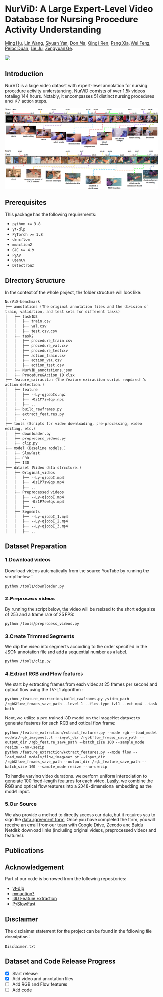 # NurViD: A Large Expert-Level Video Database for Nursing Procedure Activity Understanding
[Ming Hu](https://minghu0830.github.io/), [Lin Wang](https://wanglin-research.com/), [Siyuan Yan](https://github.com/SiyuanYan1), [Don Ma](), [Qingli Ren](), [Peng Xia](https://peng-xia.site/), [Wei Feng](https://fengweie.github.io/), [Peibo Duan](https://scholar.google.com/citations?user=wdIMVqsAAAAJ&hl=zh-CN), [Lie Ju](), [Zongyuan Ge](https://zongyuange.github.io/).

<a href=''><img src='https://img.shields.io/badge/Paper-Arxiv-red'></a>

## Introduction
NurViD is a large video dataset with expert-level annotation for nursing procedure activity understanding. NurViD consists of over 1.5k videos totaling 144 hours. Notably, it encompasses 51 distinct nursing procedures and 177 action steps.

![demo](./localization.png)

## Prerequisites

This package has the following requirements:

* `python >= 3.8`
* `yt-dlp`
* `PyTorch >= 1.8`
* `densflow`
* `mmaction2`
* `GCC >= 4.9`
* `PyAV`
* `OpenCV`
* `Detectron2`

## Directory Structure
In the context of the whole project, the folder structure will look like:

```
NurViD-benchmark
├── annotations (The original annotation files and the division of train, validation, and test sets for different tasks)
│   ├── task1&3
│   │   ├── train.csv
│   │   ├── val.csv
│   │   ├── test.csv.csv
│   ├── task2
│   │   ├── procedure_train.csv
│   │   ├── procedure_val.csv
│   │   ├── procedure_testcsv
│   │   ├── action_train.csv
│   │   ├── action_val.csv
│   │   ├── action_test.csv
│   ├── NurViD_annotations.json
│   ├── Procedure&Action_ID.xlsx
├── feature_extraction (The feature extraction script required for action detection.)
│   ├── feature
│   │   ├── --Ly-qjodoIs.npz
│   │   ├── -0z1P7sw2qs.npz
│   │   ├── ..
│   ├── build_rawframes.py
│   ├── extract_features.py
│   ├── ..
├── tools (Scripts for video downloading, pre-processing, video editing, etc.)
│   ├── downloader.py
│   ├── preprocess_videos.py
│   ├── clip.py
├── model (Baseline models.)
│   ├── SlowFast
│   ├── C3D
│   ├── I3D
├── dataset (Video data structure.)
│   ├── Original_videos
│   │   ├── --Ly-qjodoI.mp4
│   │   ├── -0z1P7sw2qs.mp4
│   │   ├── ..
│   ├── Preprocessed videos
│   │   ├── --Ly-qjodoI.mp4
│   │   ├── -0z1P7sw2qs.mp4
│   │   ├── ..
│   ├── Segments
│   │   ├── --Ly-qjodoI_1.mp4
│   │   ├── --Ly-qjodoI_2.mp4
│   │   ├── --Ly-qjodoI_3.mp4
│   │   ├── ..
```

## Dataset Preparation

### 1.Download videos
Download videos automatically from the source YouTube by running the script below：
```
python /tools/downloader.py
```
### 2.Preprocess videos
By running the script below, the video will be resized to the short edge size of 256 and a frame rate of 25 FPS:
```
python /tools/preprocess_videos.py
```
### 3.Create Trimmed Segments
We clip the video into segments according to the order specified in the JSON annotation file and add a sequential number as a label.
```
python /tools/clip.py
```
### 4.Extract RGB and Flow features
We start by extracting frames from each video at 25 frames per second and optical flow using the TV-L1 algorithm.:
```
python /feature_extraction/build_rawframes.py /video_path /rgb&flow_frmaes_save_path --level 1 --flow-type tvl1 --ext mp4 --task both
```
Next, we utilize a pre-trained I3D model on the ImageNet dataset to generate features for each RGB and optical flow frame:
```
python /feature_extraction/extract_features.py --mode rgb --load_model models/rgb_imagenet.pt --input_dir /rgb&flow_frmaes_save_path --output_dir /rgb_feature_save_path --batch_size 100 --sample_mode resize --no-usezip
python /feature_extraction/extract_features.py --mode flow --load_model models/flow_imagenet.pt --input_dir /rgb&flow_frmaes_save_path --output_dir /rgb_feature_save_path --batch_size 100 --sample_mode resize --no-usezip
```
To handle varying video durations, we perform uniform interpolation to generate 100 fixed-length features for each video. Lastly, we combine the RGB and optical flow features into a 2048-dimensional embedding as the model input.

### 5.Our Source
We also provide a method to directly access our data, but it requires you to sign the [data agreement form](https://form.jotform.com/232158342596158). Once you have completed the form, you will receive an email from our team with Google Drive, Zenodo and Baidu Netdisk download links (including original videos, preprocessed videos and features).

## Publications

## Acknowledgement

Part of our code is borrowed from the following repositories:

- [yt-dlp](https://github.com/yt-dlp/yt-dlp)
- [mmaction2](https://github.com/open-mmlab/mmaction2)
- [I3D Feature Extraction](https://github.com/Finspire13/pytorch-i3d-feature-extraction)
- [PySlowFast](https://github.com/facebookresearch/SlowFast/tree/main)

## Disclaimer
The disclaimer statement for the project can be found in the following file description：
```
Disclaimer.txt
```

## Dataset and Code Release Progress
- [x] Start release
- [x] Add video and annotation files
- [ ] Add RGB and Flow features
- [ ] Add code
